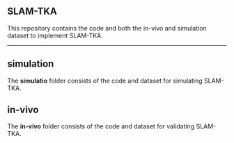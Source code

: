 ## SLAM-TKA

This repository contains the code and both the in-vivo and simulation dataset to implement SLAM-TKA.

---

## simulation

The **simulatio** folder consists of the code and dataset for simulating SLAM-TKA.


## in-vivo

The **in-vivo** folder consists of the code and dataset for validating SLAM-TKA.
